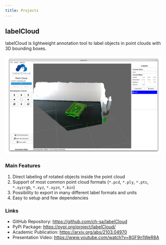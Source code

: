 ```yaml
---
title: Projects
---
```


## labelCloud
labelCloud is lightweight annotation tool to label objects in point clouds with 3D bounding boxes.

![Screenshot of labelCloud](/assets/img/labelCloud.jpg)

### Main Features
1. Direct labeling of rotated objects inside the point cloud
2. Support of most common point cloud formats (`*.pcd`, `*.ply`, `*.pts`, `*.xyzrgb`, `*.xyz`, `*.xyzn`, `*.bin`)
3. Possibility to export in many different label formats and units
4. Easy to setup and few dependencies


### Links
* GitHub Repository: https://github.com/ch-sa/labelCloud
* PyPi Package: https://pypi.org/project/labelCloud/
* Academic Publication: https://arxiv.org/abs/2103.04970
* Presentation Video: https://www.youtube.com/watch?v=8GF9n1WeR8A